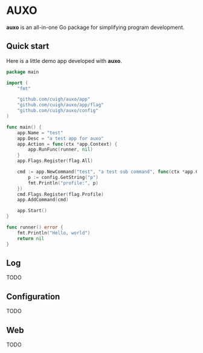 # AUXO

**auxo** is an all-in-one Go package for simplifying program development.

## Quick start

Here is a little demo app developed with **auxo**.

```go
package main

import (
	"fmt"

	"github.com/cuigh/auxo/app"
	"github.com/cuigh/auxo/app/flag"
	"github.com/cuigh/auxo/config"
)

func main() {
	app.Name = "test"
	app.Desc = "a test app for auxo"
	app.Action = func(ctx *app.Context) {
		app.RunFunc(runner, nil)
	}
	app.Flags.Register(flag.All)

	cmd := app.NewCommand("test", "a test sub command", func(ctx *app.Context) {
		p := config.GetString("p")
		fmt.Println("profile:", p)
	})
	cmd.Flags.Register(flag.Profile)
	app.AddCommand(cmd)

	app.Start()
}

func runner() error {
	fmt.Println("Hello, world")
	return nil
}
```

## Log

TODO

## Configuration

TODO

## Web

TODO
